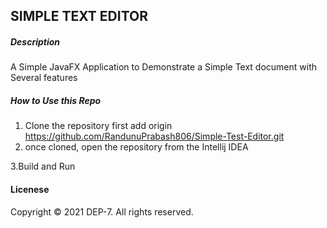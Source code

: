 ## **SIMPLE TEXT EDITOR**

##### **Description**

A Simple JavaFX Application to Demonstrate a Simple Text document with Several features

##### **How to Use this Repo**
1. Clone the repository first
   add origin https://github.com/RandunuPrabash806/Simple-Test-Editor.git
2. once cloned, open the repository from the Intellij IDEA

3.Build and Run

#### Licenese

Copyright © 2021 DEP-7. All rights reserved.







